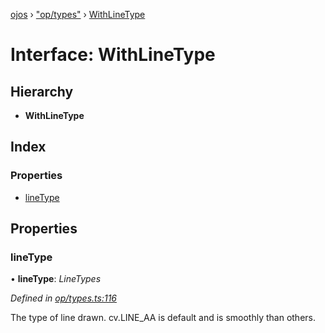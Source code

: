 [ojos](../README.md) › ["op/types"](../modules/_op_types_.md) › [WithLineType](_op_types_.withlinetype.md)

# Interface: WithLineType

## Hierarchy

* **WithLineType**

## Index

### Properties

* [lineType](_op_types_.withlinetype.md#linetype)

## Properties

###  lineType

• **lineType**: *LineTypes*

*Defined in [op/types.ts:116](https://github.com/cancerberoSgx/mirada/blob/3544b58/ojos/src/op/types.ts#L116)*

The type of line drawn. cv.LINE_AA is default and is smoothly than others.
